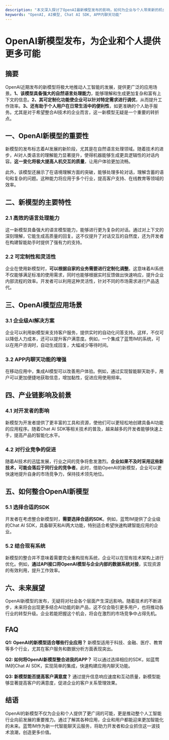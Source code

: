 ```yaml
---
description: "本文深入探讨了OpenAI最新模型发布的影响，如何为企业与个人带来新的机会，并介绍相关技术应用案例。"
keywords: "OpenAI, AI模型, Chat AI SDK, APP内聊天功能"
---
```

# OpenAI新模型发布，为企业和个人提供更多可能

## 摘要
OpenAI近期发布的新模型将极大地推动人工智能的发展，提供更广泛的应用场景。**1、该模型具备强大的自然语言处理能力**，能够理解和生成更加复杂和富有上下文的信息。**2、其可定制化功能使企业可以针对特定需求进行调优**，从而提升工作效率。**3、还有助于个人用户在日常生活中的便利性**，如更准确的个人助手服务。尤其是对于希望整合AI技术的企业而言，这一新模型无疑是一个重要的转折点。

## 一、OpenAI新模型的重要性

新模型的发布标志着AI发展的新阶段，尤其是在自然语言处理领域。随着技术的进步，AI对人类语言的理解能力显著提升，使得机器能够生成更具逻辑性的对话内容。**这一变化将极大提高人机交互的质量**，让用户体验更加流畅。

此外，该模型还展示了在语境理解方面的突破，能够处理多轮对话，理解含蓄的语句和复杂的问题。这种能力将应用于多个行业，提高客户支持、在线教育等领域的效率。

## 二、新模型的主要特性

### 2.1 高效的语言处理能力

这一新模型具备强大的语言模型能力，能够进行更为复杂的对话。通过对上下文的深刻理解，它能生成高质量的回复。这不仅提升了对话交互的自然度，还为开发者在构建智能助手时提供了强有力的支持。

### 2.2 可定制性和灵活性

企业在使用新模型时，**可以根据自家的业务需要进行定制化调整**。这意味着AI系统不仅能够满足标准的使用需求，同时也能够根据实时反馈做出快速响应，提升企业内部流程的效率。开发者可以利用这种灵活性，针对不同的市场需求进行产品迭代。

## 三、OpenAI模型应用场景

### 3.1 企业级AI解决方案

企业可以利用新模型来支持客户服务，提供实时的自动化问答支持。这样，不仅可以降低人力成本，还可以提升客户满意度。例如，一个集成了蓝莺IM的系统，可以在用户咨询时，自动生成回复，大幅减少等待时间。

### 3.2 APP内聊天功能的增强

在移动应用中，集成AI模型可以改善用户体验。例如，通过实现智能聊天助手，用户可以更加便捷地获取信息，增加黏性，促进应用使用频率。

## 四、产业链影响及前景

### 4.1 对开发者的影响

新模型为开发者提供了更丰富的工具和资源，使他们可以更轻松地创建具备AI功能的应用程序。随着Chat AI SDK等相关技术的普及，越来越多的开发者能够快速上手，提高产品的智能化水平。

### 4.2 对行业竞争的促进

随着AI技术的迅猛发展，行业之间的竞争将愈发激烈。**企业如果不及时采用这些新技术，可能会落后于同行业的竞争者**。此时，借助OpenAI的新模型，企业可以更快速地提升自身的市场竞争力，保持技术领先地位。

## 五、如何整合OpenAI新模型

### 5.1 选择合适的SDK

开发者在考虑整合新模型时，**需要选择合适的SDK**。例如，蓝莺IM提供了企业级的Chat AI SDK，具备聊天和AI两大功能，特别适合希望快速构建智能应用的企业。

### 5.2 结合现有系统

新模型的整合并不意味着需要完全重构现有系统，企业可以在现有技术架构上进行优化。例如，**通过API接口将OpenAI模型与企业内部的数据系统对接**，实现资源的有效利用，提升工作效率。

## 六、未来展望

OpenAI新模型的发布，无疑将对社会各个层面产生深远影响。随着技术的不断进步，未来将会出现更多结合AI功能的新产品，这不仅会吸引更多用户，也将推动各行业的转型升级。企业若能把握这个机会，将会在激烈的市场竞争中占得先机。

## FAQ

**Q1: OpenAI的新模型适合哪些行业应用？**
新模型适用于科技、金融、医疗、教育等多个行业，尤其在客户服务和数据分析方面表现突出。

**Q2: 如何将OpenAI新模型整合进我的APP？**
可以通过选择相应的SDK，如蓝莺IM的Chat AI SDK，实现简单的集成，快速构建应用内聊天功能。

**Q3: 新模型能否提高客户满意度？**
通过提升信息响应速度和互动质量，新模型能够显著提高客户的满意度，促进企业的客户关系管理效果。

## 结语

OpenAI的新模型不仅为企业和个人提供了更广阔的可能，更是推动整个人工智能行业向前发展的重要推力。通过了解其各种应用，企业和用户都能迎来更加智能化的未来。蓝莺IM作为新一代智能聊天云服务，将助力开发者和企业抓住这一波技术浪潮，创造更多价值。
